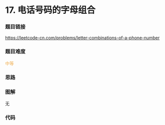 # 17. 电话号码的字母组合

### 题目链接

https://leetcode-cn.com/problems/letter-combinations-of-a-phone-number

### 题目难度

<font color=#F0AD4E>中等</font>

### 思路



### 图解

无

### 代码

```python
```